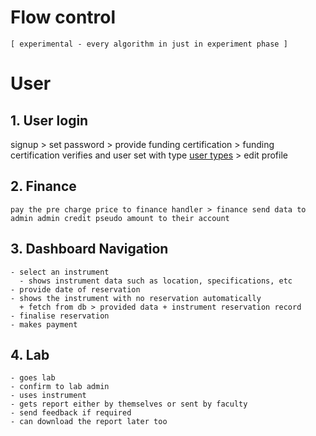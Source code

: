 <!-- the way how different users are supposed to login to site and follow their task  -->

# Flow control

`[ experimental - every algorithm in just in experiment phase ]`

# User

## 1.  User login <br>
signup > set password > provide funding certification > funding certification verifies and user set with type [user types](https://github>com/Subbrat/ldmon/blob/main/docs/shortnotes>md#user-types) > edit profile

## 2.  Finance <br>
    pay the pre charge price to finance handler > finance send data to admin admin credit pseudo amount to their account

## 3.  Dashboard Navigation
    - select an instrument
      - shows instrument data such as location, specifications, etc
    - provide date of reservation
    - shows the instrument with no reservation automatically
      + fetch from db > provided data + instrument reservation record
    - finalise reservation
    - makes payment

## 4.  Lab
    - goes lab
    - confirm to lab admin
    - uses instrument
    - gets report either by themselves or sent by faculty
    - send feedback if required
    - can download the report later too